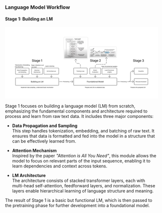 ### Language Model Workflow

#### Stage 1: Building an LM

![Language Model Workflow](assets/Workflow.png)

Stage 1 focuses on building a language model (LM) from scratch, emphasizing the fundamental components and architecture required to process and learn from raw text data. It includes three major components:

- **Data Propagation and Sampling**  
  This step handles tokenization, embedding, and batching of raw text. It ensures that data is formatted and fed into the model in a structure that can be effectively learned from.

- **Attention Mechanism**  
  Inspired by the paper *"Attention is All You Need"*, this module allows the model to focus on relevant parts of the input sequence, enabling it to learn dependencies and context across tokens.

- **LM Architecture**  
  The architecture consists of stacked transformer layers, each with multi-head self-attention, feedforward layers, and normalization. These layers enable hierarchical learning of language structure and meaning.

The result of Stage 1 is a basic but functional LM, which is then passed to the pretraining phase for further development into a foundational model.
